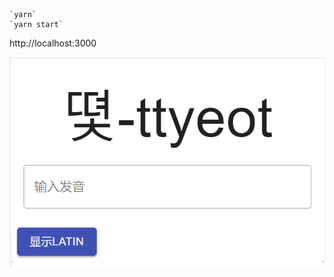 ```
`yarn`
`yarn start`
```

http://localhost:3000

![P](https://raw.githubusercontent.com/gyn7561/cjk_beginner_trainer/master/doc/p.jpg)

